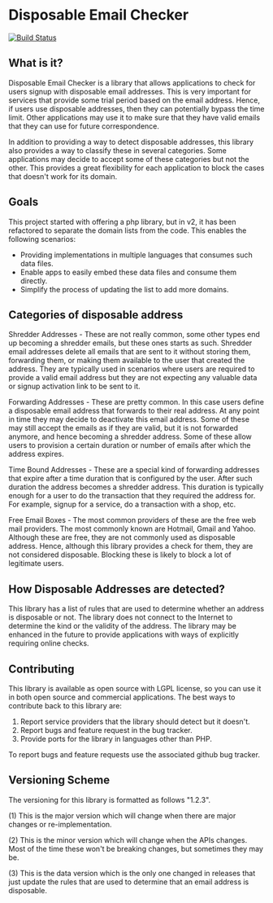 # Disposable Email Checker

[![Build Status](https://travis-ci.org/vboctor/disposable_email_checker.png?branch=master)](https://travis-ci.org/vboctor/disposable_email_checker)

## What is it?

Disposable Email Checker is a library that allows applications to check for
users signup with disposable email addresses.  This is very important for
services that provide some trial period based on the email address.  Hence,
if users use disposable addresses, then they can potentially bypass the time
limit.  Other applications may use it to make sure that they have valid emails
that they can use for future correspondence.

In addition to providing a way to detect disposable addresses, this library 
also provides a way to classify these in several categories.  Some applications
may decide to accept some of these categories but not the other.  This provides
a great flexibility for each application to block the cases that doesn't work
for its domain.

## Goals

This project started with offering a php library, but in v2, it has been refactored
to separate the domain lists from the code.  This enables the following scenarios:

- Providing implementations in multiple languages that consumes such data files.
- Enable apps to easily embed these data files and consume them directly.
- Simplify the process of updating the list to add more domains.

## Categories of disposable address

Shredder Addresses - These are not really common, some other types end up becoming
a shredder emails, but these ones starts as such.  Shredder email addresses
delete all emails that are sent to it without storing them, forwarding them, 
or making them available to the user that created the address.  They are 
typically used in scenarios where users are required to provide a valid email
address but they are not expecting any valuable data or signup activation link
to be sent to it.

Forwarding Addresses - These are pretty common.  In this case users define a
disposable email address that forwards to their real address.  At any point in
time they may decide to deactivate this email address.  Some of these may still
accept the emails as if they are valid, but it is not forwarded anymore, and 
hence becoming a shredder address.  Some of these allow users to provision a
certain duration or number of emails after which the address expires.

Time Bound Addresses - These are a special kind of forwarding addresses that
expire after a time duration that is configured by the user.  After such 
duration the address becomes a shredder address.  This duration is typically
enough for a user to do the transaction that they required the address for.
For example, signup for a service, do a transaction with a shop, etc.

Free Email Boxes - The most common providers of these are the free web mail
providers.  The most commonly known are Hotmail, Gmail and Yahoo.  Although
these are free, they are not commonly used as disposable address.  Hence,
although this library provides a check for them, they are not considered
disposable.  Blocking these is likely to block a lot of legitimate users.


## How Disposable Addresses are detected?

This library has a list of rules that are used to determine whether an address 
is disposable or not.  The library does not connect to the Internet to determine 
the kind or the validity of the address.  The library may be enhanced in the 
future to provide applications with ways of explicitly requiring online checks.


## Contributing

This library is available as open source with LGPL license, so you can use it
in both open source and commercial applications.  The best ways to contribute
back to this library are:

1. Report service providers that the library should detect but it doesn't.
2. Report bugs and feature request in the bug tracker.
3. Provide ports for the library in languages other than PHP.

To report bugs and feature requests use the associated github bug tracker.


## Versioning Scheme

The versioning for this library is formatted as follows "1.2.3".

   (1) This is the major version which will change when there are major changes 
       or re-implementation.
       
   (2) This is the minor version which will change when the APIs changes.
       Most of the time these won't be breaking changes, but sometimes they
       may be.
       
   (3) This is the data version which is the only one changed in releases that
       just update the rules that are used to determine that an email address
       is disposable.
